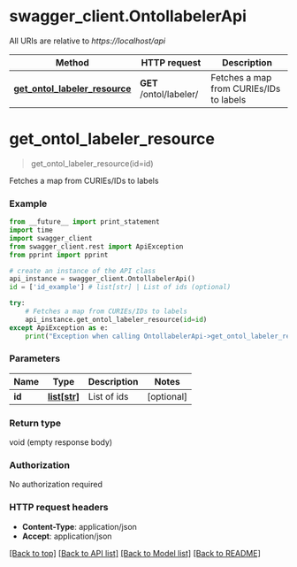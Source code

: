 # swagger_client.OntollabelerApi

All URIs are relative to *https://localhost/api*

Method | HTTP request | Description
------------- | ------------- | -------------
[**get_ontol_labeler_resource**](OntollabelerApi.md#get_ontol_labeler_resource) | **GET** /ontol/labeler/ | Fetches a map from CURIEs/IDs to labels


# **get_ontol_labeler_resource**
> get_ontol_labeler_resource(id=id)

Fetches a map from CURIEs/IDs to labels

### Example 
```python
from __future__ import print_statement
import time
import swagger_client
from swagger_client.rest import ApiException
from pprint import pprint

# create an instance of the API class
api_instance = swagger_client.OntollabelerApi()
id = ['id_example'] # list[str] | List of ids (optional)

try: 
    # Fetches a map from CURIEs/IDs to labels
    api_instance.get_ontol_labeler_resource(id=id)
except ApiException as e:
    print("Exception when calling OntollabelerApi->get_ontol_labeler_resource: %s\n" % e)
```

### Parameters

Name | Type | Description  | Notes
------------- | ------------- | ------------- | -------------
 **id** | [**list[str]**](str.md)| List of ids | [optional] 

### Return type

void (empty response body)

### Authorization

No authorization required

### HTTP request headers

 - **Content-Type**: application/json
 - **Accept**: application/json

[[Back to top]](#) [[Back to API list]](../README.md#documentation-for-api-endpoints) [[Back to Model list]](../README.md#documentation-for-models) [[Back to README]](../README.md)

